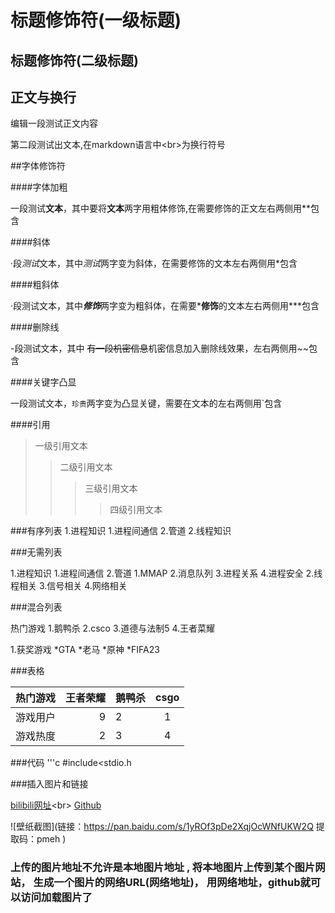 # 标题修饰符(一级标题)
## 标题修饰符(二级标题)

## 正文与换行

编辑一段测试正文内容<br>

第二段测试出文本,在markdown语言中\<br\>为换行符号

##字体修饰符

####字体加粗

一段测试**文本**，其中要将**文本**两字用粗体修饰,在需要修饰的正文左右两侧用\*\*包含<br>

####斜体

·段*测试*文本，其中*测试*两字变为斜体，在需要修饰的文本左右两侧用\*包含<br>

####粗斜体

·段测试文本，其中***修饰***两字变为粗斜体，在需要***修饰**的文本左右两侧用\*\*\*包含

####删除线

-段测试文本，其中 ~~有一段机密信息~~机密信息加入删除线效果，左右两侧用\~\~包含

####关键字凸显

一段测试文本，`珍贵`两字变为凸显关键，需要在文本的左右两侧用\`包含

####引用

>一级引用文本
>>二级引用文本
>>>三级引用文本
>>>>四级引用文本

###有序列表
1.进程知识
 1.进程间通信
 2.管道
2.线程知识

###无需列表

1.进程知识
  1.进程间通信
  2.管道
    1.MMAP
    2.消息队列
  3.进程关系
  4.进程安全
2.线程相关
3.信号相关
4.网络相关

###混合列表

热门游戏
 1.鹅鸭杀
 2.csco
 3.道德与法制5
 4.王者菜耀

1.获奖游戏
 *GTA
 *老马
 *原神
 *FIFA23

###表格

热门游戏|王者荣耀|鹅鸭杀|csgo
--|--:|--|:--:
游戏用户|9|2|1
游戏热度|2|3|4

###代码
'''c
#include<stdio.h




###插入图片和链接

[bilibili网址](https://www.bilibili.com"滚")<br>
[Github](https://github.com "蛋")

![壁纸截图](链接：https://pan.baidu.com/s/1yROf3pDe2XqjOcWNfUKW2Q 提取码：pmeh )

### 上传的图片地址不允许是本地图片地址 , 将本地图片上传到某个图片网站， 生成一个图片的网络URL(网络地址)， 用网络地址，github就可以访问加载图片了


